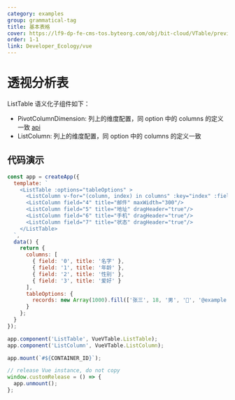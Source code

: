 ```yaml
---
category: examples
group: grammatical-tag
title: 基本表格
cover: https://lf9-dp-fe-cms-tos.byteorg.com/obj/bit-cloud/VTable/preview/vue-list-table.png
order: 1-1
link: Developer_Ecology/vue
---
```


# 透视分析表

ListTable 语义化子组件如下：

- PivotColumnDimension: 列上的维度配置，同 option 中的 columns 的定义一致 [api](../../option/PivotTable-columns-text#headerType)
- ListColumn: 列上的维度配置，同 option 中的 columns 的定义一致

## 代码演示

```javascript livedemo template=vtable-vue
const app = createApp({
  template: `
    <ListTable :options="tableOptions" >
      <ListColumn v-for="(column, index) in columns" :key="index" :field="column.field" :title="column.title" />
      <ListColumn field="4" title="邮件" maxWidth="300"/>
      <ListColumn field="5" title="地址" dragHeader="true"/>
      <ListColumn field="6" title="手机" dragHeader="true"/>
      <ListColumn field="7" title="状态" dragHeader="true"/>
    </ListTable>
  `,
  data() {
    return {
      columns: [
        { field: '0', title: '名字' },
        { field: '1', title: '年龄' },
        { field: '2', title: '性别' },
        { field: '3', title: '爱好' }
      ],
      tableOptions: {
        records: new Array(1000).fill(['张三', 18, '男', '🏀', '@example', 'xxx.xxx.xxx.xxx', '12345678901', '正常'])
      }
    };
  }
});

app.component('ListTable', VueVTable.ListTable);
app.component('ListColumn', VueVTable.ListColumn);

app.mount(`#${CONTAINER_ID}`);

// release Vue instance, do not copy
window.customRelease = () => {
  app.unmount();
};
```
